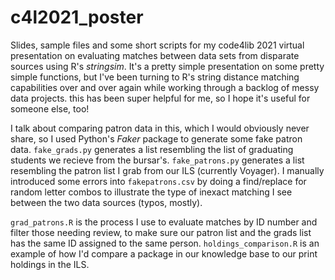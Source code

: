 # c4l2021_poster

Slides, sample files and some short scripts for my code4lib 2021 virtual presentation on evaluating matches between data sets from disparate sources using R's _stringsim_. It's a pretty simple presentation on some pretty simple functions, but I've been turning to R's string distance matching capabilities over and over again while working through a backlog of messy data projects. this has been super helpful for me, so I hope it's useful for someone else, too!

I talk about comparing patron data in this, which I would obviously never share, so I used Python's _Faker_ package to generate some fake patron data. `fake_grads.py` generates a list resembling the list of graduating students we recieve from the bursar's. `fake_patrons.py` generates a list resembling the patron list I grab from our ILS (currently Voyager). I manually introduced some errors into `fakepatrons.csv` by doing a find/replace for random letter combos to illustrate the type of inexact matching I see between the two data sources (typos, mostly). 

`grad_patrons.R` is the process I use to evaluate matches by ID number and filter those needing review, to make sure our patron list and the grads list has the same ID assigned to the same person. `holdings_comparison.R` is an example of how I'd compare a package in our knowledge base to our print holdings in the ILS.
